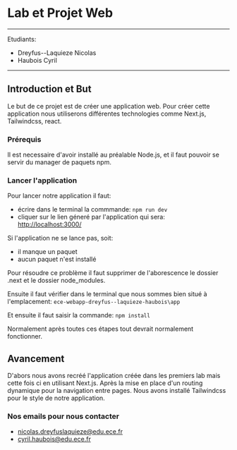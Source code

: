 # Lab et Projet Web

---
Etudiants:

- Dreyfus--Laquieze Nicolas
- Haubois Cyril

---

## Introduction et But

Le but de ce projet est de créer une application web. Pour créer cette application nous utiliserons différentes technologies comme Next.js, Tailwindcss, react.

### Prérequis

Il est necessaire d'avoir installé au préalable Node.js, et il faut pouvoir se servir du manager de paquets npm.

### Lancer l'application

Pour lancer notre application il faut:

- écrire dans le terminal la commmande: `npm run dev`
- cliquer sur le lien géneré par l'application qui sera: <http://localhost:3000/>

Si l'application ne se lance pas, soit: 

- il manque un paquet
- aucun paquet n'est installé

Pour résoudre ce problème il faut supprimer de l'aborescence le dossier .next et le dossier node_modules.

Ensuite il faut vérifier dans le terminal que nous sommes bien situé à l'emplacement: `ece-webapp-dreyfus--laquieze-haubois\app`

Et ensuite il faut saisir la commande: `npm install`

Normalement après toutes ces étapes tout devrait normalement fonctionner.

## Avancement

D'abors nous avons recréé l'application créée dans les premiers lab mais cette fois ci en utilisant Next.js.
Après la mise en place d'un routing dynamique pour la navigation entre pages. Nous avons installé Tailwindcss pour le style de notre application.

### Nos emails pour nous contacter

- <nicolas.dreyfuslaquieze@edu.ece.fr>
- <cyril.haubois@edu.ece.fr>